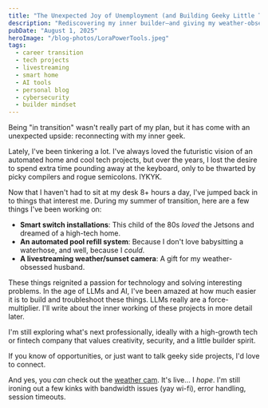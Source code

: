 ```yaml
---
title: "The Unexpected Joy of Unemployment (and Building Geeky Little Things)"
description: "Rediscovering my inner builder—and giving my weather-obsessed husband the gift of livestreamed skies."
pubDate: "August 1, 2025"
heroImage: "/blog-photos/LoraPowerTools.jpeg"
tags:
  - career transition
  - tech projects
  - livestreaming
  - smart home
  - AI tools
  - personal blog
  - cybersecurity
  - builder mindset
---
```

Being "in transition" wasn't really part of my plan, but it has come with an unexpected upside: reconnecting with my inner geek. 


Lately, I've been tinkering a lot. I've always loved the futuristic vision of an automated home and cool tech projects, but over the years, I lost the desire to spend extra time pounding away at the keyboard, only to be thwarted by picky compilers and rogue semicolons. IYKYK.


Now that I haven't had to sit at my desk 8+ hours a day, I've jumped back in to things that interest me. During my summer of transition, here are a few things I've been working on: 

 - **Smart switch installations**: This child of the 80s *loved* the Jetsons and dreamed of a high-tech home.
 - **An automated pool refill system**: Because I don't love babysitting a waterhose, and well, because I *could*.
 - **A livestreaming weather/sunset camera**: A gift for my weather-obsessed husband.


These things reignited a passion for technology and solving interesting problems. In the age of LLMs and AI, I've been amazed at how much easier it is to build and troubleshoot these things. LLMs really are a force-multiplier. I'll write about the inner working of these projects in more detail later. 


I'm still exploring what's next professionally, ideally with a high-growth tech or fintech company that values creativity, security, and a little builder spirit. 


If you know of opportunities, or just want to talk geeky side projects, I'd love to connect.


And yes, you *can* check out the [weather cam](https://www.youtube.com/@MontVaughnPurvis). It's live... I *hope*. I'm still ironing out a few kinks with bandwidth issues (yay wi-fi), error handling, session timeouts.